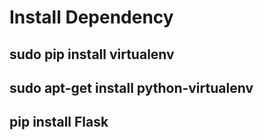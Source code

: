 # Install Dependency

## sudo pip install virtualenv 
## sudo apt-get install python-virtualenv
## pip install Flask
